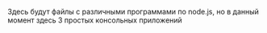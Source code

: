 Здесь будут файлы с различными программами по node.js, но в данный момент здесь 3 простых консольных приложений 
